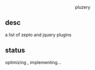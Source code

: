 <p style="text-align:center;">pluzery</p>

## desc

a list of zepto and jquery plugins

## status

optimizing , implementing...